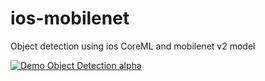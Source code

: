 # ios-mobilenet
Object detection using ios CoreML and mobilenet v2 model

[![Demo Object Detection alpha](https://gifs.com/gif/object-detection-p8D4vp)](https://youtu.be/5maoJWK7RaU)

